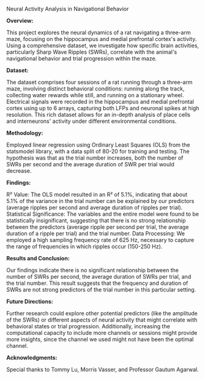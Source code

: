 Neural Activity Analysis in Navigational Behavior

**Overview:**

This project explores the neural dynamics of a rat navigating a three-arm maze, focusing on the hippocampus and medial prefrontal cortex's activity. Using a comprehensive dataset, we investigate how specific brain activities, particularly Sharp Wave Ripples (SWRs), correlate with the animal's navigational behavior and trial progression within the maze.

**Dataset:**

The dataset comprises four sessions of a rat running through a three-arm maze, involving distinct behavioral conditions: running along the track, collecting water rewards while still, and running on a stationary wheel. Electrical signals were recorded in the hippocampus and medial prefrontal cortex using up to 6 arrays, capturing both LFPs and neuronal spikes at high resolution. This rich dataset allows for an in-depth analysis of place cells and interneurons' activity under different environmental conditions.

**Methodology:**

Employed linear regression using Ordinary Least Squares (OLS) from the statsmodel library, with a data split of 80-20 for training and testing. The hypothesis was that as the trial number increases, both the number of SWRs per second and the average duration of SWR per trial would decrease.

**Findings:**

R² Value: The OLS model resulted in an R² of 5.1%, indicating that about 5.1% of the variance in the trial number can be explained by our predictors (average ripples per second and average duration of ripples per trial).
Statistical Significance: The variables and the entire model were found to be statistically insignificant, suggesting that there is no strong relationship between the predictors (average ripple per second per trial, the average duration of a ripple per trial) and the trial number.
Data Processing: We employed a high sampling frequency rate of 625 Hz, necessary to capture the range of frequencies in which ripples occur (150-250 Hz).


**Results and Conclusion:**

Our findings indicate there is no significant relationship between the number of SWRs per second, the average duration of SWRs per trial, and the trial number. This result suggests that the frequency and duration of SWRs are not strong predictors of the trial number in this particular setting. 

**Future Directions:**

Further research could explore other potential predictors (like the amplitude of the SWRs) or different aspects of neural activity that might correlate with behavioral states or trial progression. Additionally, increasing the computational capacity to include more channels or sessions might provide more insights, since the channel we used might not have been the optimal channel.

**Acknowledgments:**

Special thanks to Tommy Lu, Morris Vasser, and Professor Gautum Agarwal.

